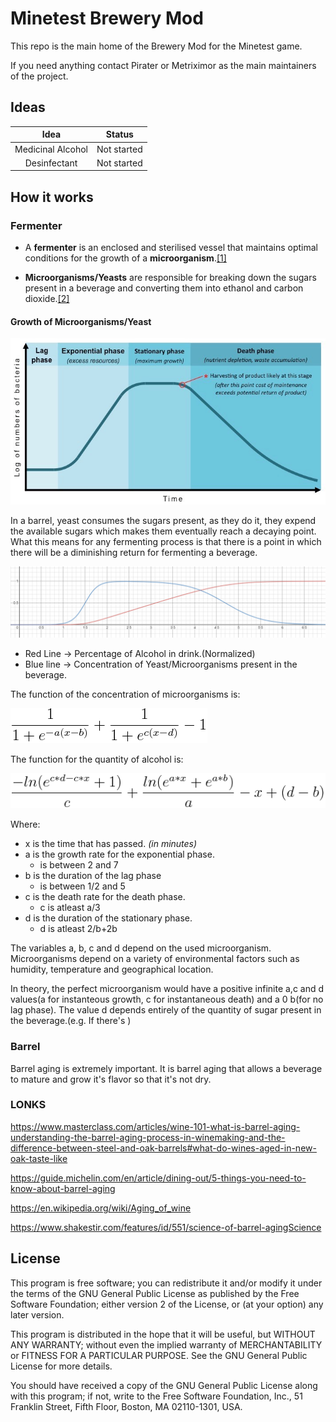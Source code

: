 # Minetest Brewery Mod

This repo is the main home of the Brewery Mod for the Minetest game.

If you need anything contact Pirater or Metriximor as the main maintainers of the project.

## Ideas

|Idea|Status|
|:---:|:---:|
|Medicinal Alcohol| Not started|
|Desinfectant|Not started|

## How it works

### Fermenter

* A **fermenter** is an enclosed and sterilised vessel that maintains optimal conditions for the growth of a **microorganism**.[[1]](https://ib.bioninja.com.au/options/untitled/b1-microbiology-organisms/fermenters.html)

* **Microorganisms/Yeasts** are responsible for breaking down the sugars present in a beverage and converting them into ethanol and carbon dioxide.[[2]](https://en.wikipedia.org/wiki/Fermentation_in_winemaking)

#### Growth of Microorganisms/Yeast

![Growth of Microorganisms](/wiki/microorganism_growth.png)

In a barrel, yeast consumes the sugars present, as they do it, they expend the available sugars which makes them eventually reach a decaying point. What this means for any fermenting process is that there is a point in which there will be a diminishing return for fermenting a beverage.

![Alcohol Percentage](/wiki/alcohol_percentage.png)

* Red Line -> Percentage of Alcohol in drink.(Normalized)
* Blue line -> Concentration of Yeast/Microorganisms present in the beverage.

The function of the concentration of microorganisms is:

![1/(1+e^(-a(x-b)))+1/(1+e^(c(x-d)))-1](/wiki/microorganism_growth_function.png)

The function for the quantity of alcohol is:

![-ln(e^(c*d-c*x)+1)/c+ln(e^(a*x)+e^(a*b))/a-x+(d-b))](/wiki/alcohol_percentage_function.png)

Where:

* x is the time that has passed. *(in minutes)*
* a is the growth rate for the exponential phase.
  * is between 2 and 7
* b is the duration of the lag phase
  * is between 1/2 and 5
* c is the death rate for the death phase.
  * c is atleast a/3
* d is the duration of the stationary phase.
  * d is atleast 2/b+2b

The variables a, b, c and d depend on the used microorganism.
Microorganisms depend on a variety of environmental factors such as humidity, temperature and geographical location.

In theory, the perfect microorganism would have a positive infinite a,c and d values(a for instanteous growth, c for instantaneous death) and a 0 b(for no lag phase).
The value d depends entirely of the quantity of sugar present in the beverage.(e.g. If there's )

### Barrel

Barrel aging is extremely important. It is barrel aging that allows a beverage to mature and grow it's flavor so that it's not dry.

### LONKS

<https://www.masterclass.com/articles/wine-101-what-is-barrel-aging-understanding-the-barrel-aging-process-in-winemaking-and-the-difference-between-steel-and-oak-barrels#what-do-wines-aged-in-new-oak-taste-like>

<https://guide.michelin.com/en/article/dining-out/5-things-you-need-to-know-about-barrel-aging>

<https://en.wikipedia.org/wiki/Aging_of_wine>

<https://www.shakestir.com/features/id/551/science-of-barrel-agingScience>

## License

This program is free software; you can redistribute it and/or
modify it under the terms of the GNU General Public License
as published by the Free Software Foundation; either version 2
of the License, or (at your option) any later version.

This program is distributed in the hope that it will be useful,
but WITHOUT ANY WARRANTY; without even the implied warranty of
MERCHANTABILITY or FITNESS FOR A PARTICULAR PURPOSE.  See the
GNU General Public License for more details.

You should have received a copy of the GNU General Public License
along with this program; if not, write to the Free Software
Foundation, Inc., 51 Franklin Street, Fifth Floor, Boston, MA  02110-1301, USA.
